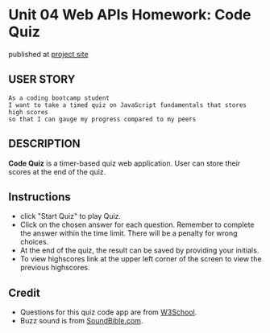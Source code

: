 # Unit 04 Web APIs Homework: Code Quiz

published at [project site](https://cynwong.github.io/assignments/assignment4/index.html)

## USER STORY

    As a coding bootcamp student
    I want to take a timed quiz on JavaScript fundamentals that stores high scores
    so that I can gauge my progress compared to my peers

## DESCRIPTION

**Code Quiz** is a timer-based quiz web application. User can store their scores at the end of the quiz.

## Instructions

* click "Start Quiz" to play Quiz.
* Click on the chosen answer for each question. Remember to complete the answer within the time limit. There will be a penalty for wrong choices.
* At the end of the quiz, the result can be saved by providing your initials.
* To view highscores link at the upper left corner of the screen to view the previous highscores.

## Credit

* Questions for this quiz code app are from
[W3School](https://www.w3schools.com/quiztest/default.asp).
* Buzz sound is from [SoundBible.com](http://soundbible.com/).
